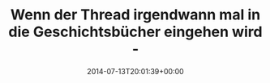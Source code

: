---
retweeted: false
source: <a href="http://mvilla.it/fenix" rel="nofollow">Fenix for Android</a>
entities:
  hashtags: []
  symbols: []
  user_mentions:
  - name: Florian Gilcher (@skade@hachyderm.io)
    screen_name: Argorak
    indices:
    - '71'
    - '79'
    id_str: '27227212'
    id: '27227212'
  urls:
  - url: http://t.co/QQ6cHThwK5
    expanded_url: http://www.reddit.com/r/HexadecimalCounting
    display_url: reddit.com/r/HexadecimalC…
    indices:
    - '118'
    - '140'
display_text_range:
- '0'
- '140'
favorite_count: '1'
id_str: '488412962181640192'
truncated: false
retweet_count: '0'
id: '488412962181640192'
possibly_sensitive: false
created_at: Sun Jul 13 20:01:39 +0000 2014
favorited: false
full_text: Wenn der Thread irgendwann mal in die Geschichtsbücher eingehen wird -
  [@Argorak](https://twitter.com/Argorak), [@railsbros_dirk](https://twitter.com/railsbros_dirk)
  und ich waren dabei!
lang: de
quote_url: http://www.reddit.com/r/HexadecimalCounting
tags:
- pesos/twitter
date: '2014-07-13T20:01:39+00:00'
src: https://twitter.com/bascht/status/488412962181640192
original_url: https://twitter.com/bascht/status/488412962181640192
type: twitter_tweet
text: Wenn der Thread irgendwann mal in die Geschichtsbücher eingehen wird - [@Argorak](https://twitter.com/Argorak),
  [@railsbros_dirk](https://twitter.com/railsbros_dirk) und ich waren dabei!
title: 'Wenn der Thread irgendwann mal in die Geschichtsbücher eingehen wird - '

---
